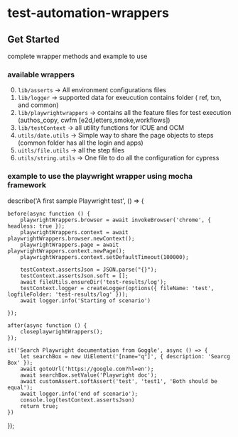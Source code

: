 # test-automation-wrappers 

## Get Started 
 complete wrapper methods and example to use
 
### available wrappers
0. `lib/asserts` -> All environment configurations files
1. `lib/logger` -> supported data for exeucution contains folder ( ref, txn, and common)
2. `lib/playwrightwrappers` -> contains all the feature files for test execution (authos_copy, cwfm [e2d,letters,smoke,workflows])
3. `lib/testContext` -> all utility functions for ICUE and OCM
4. `utils/date.utils` -> Simple way to share the page objects to steps (common folder has all the login and apps)
5. `uitls/file.utils` -> all the step files 
6. `utils/string.utils` -> One file to do all the configuration for cypress 

### example to use the playwright wrapper using mocha framework


describe('A first sample Playwright test', () => {

    before(async function () {
        playwrightWrappers.browser = await invokeBrowser('chrome', { headless: true });
        playwrightWrappers.context = await playwrightWrappers.browser.newContext();
        playwrightWrappers.page = await playwrightWrappers.context.newPage();
        playwrightWrappers.context.setDefaultTimeout(100000);

        testContext.assertsJson = JSON.parse("{}");
        testContext.assertsJson.soft = [];
        await fileUtils.ensureDir('test-results/log');
        testContext.logger = createLogger(options({ fileName: 'test', logfileFolder: 'test-results/log' }));
        await logger.info('Starting of scenario')

    });

    after(async function () {
        closeplaywrightWrappers();
    });

    it('Search Playwright documentation from Goggle', async () => {
        let searchBox = new UiElement('[name="q"]', { description: 'Searcg Box' });
        await gotoUrl('https://google.com?hl=en');
        await searchBox.setValue('Playwright doc');
        await customAssert.softAssert('test', 'test1', 'Both should be equal');
        await logger.info('end of scenario');
        console.log(testContext.assertsJson)
        return true;
    })

});